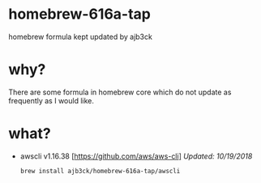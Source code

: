 # homebrew-616a-tap

homebrew formula kept updated by ajb3ck

# why?

There are some formula in homebrew core which do not update as frequently as I would like.

# what?

- awscli v1.16.38 [https://github.com/aws/aws-cli] _Updated: 10/19/2018_

  `brew install ajb3ck/homebrew-616a-tap/awscli`
